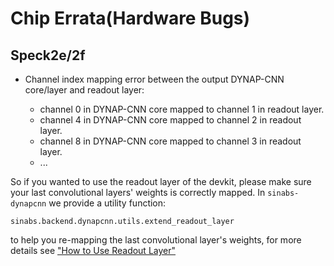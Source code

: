 # Chip Errata(Hardware Bugs)

## Speck2e/2f

 - Channel index mapping error between the output DYNAP-CNN core/layer and readout layer: 

   - channel 0 in DYNAP-CNN core mapped to channel 1 in readout layer.
   - channel 4 in DYNAP-CNN core mapped to channel 2 in readout layer.
   - channel 8 in DYNAP-CNN core mapped to channel 3 in readout layer.
   - ...
   
So if you wanted to use the readout layer of the devkit, please make sure your last convolutional layers'
weights is correctly mapped. In `sinabs-dynapcnn` we provide a utility function:

`sinabs.backend.dynapcnn.utils.extend_readout_layer`

to help you re-mapping the last convolutional layer's weights, for more details see 
["How to Use Readout Layer"](../getting_started/notebooks/using_readout_layer.ipynb)
